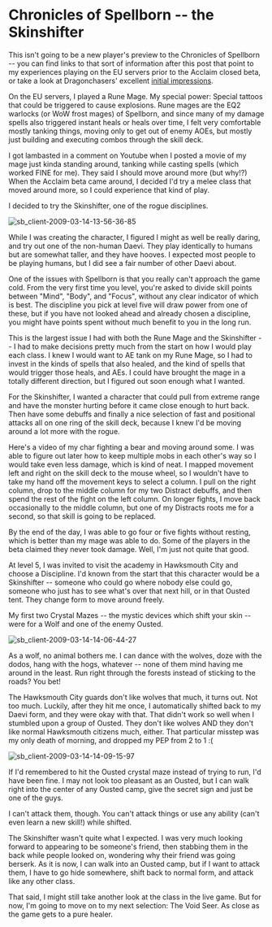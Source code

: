 # Chronicles of Spellborn -- the Skinshifter

This isn't going to be a new player's preview to the Chronicles of Spellborn -- you can find links to that sort of information after this post that point to my experiences playing on the EU servers prior to the Acclaim closed beta, or take a look at Dragonchasers' excellent [initial impressions](http://dragonchasers.com/2009/03/15/the-chronicles-of-spellborn-initial-impressions/).

On the EU servers, I played a Rune Mage. My special power: Special tattoos that could be triggered to cause explosions. Rune mages are the EQ2 warlocks (or WoW frost mages) of Spellborn, and since many of my damage spells also triggered instant heals or heals over time, I felt very comfortable mostly tanking things, moving only to get out of enemy AOEs, but mostly just building and executing combos through the skill deck.

I got lambasted in a comment on Youtube when I posted a movie of my mage just kinda standing around, tanking while casting spells (which worked FINE for me). They said I should move around more (but why!?) When the Acclaim beta came around, I decided I'd try a melee class that moved around more, so I could experience that kind of play.

I decided to try the Skinshifter, one of the rogue disciplines.

![sb_client-2009-03-14-13-56-36-85](http://westkarana.com/wp-content/uploads/2009/03/sb_client-2009-03-14-13-56-36-85.jpg "sb_client-2009-03-14-13-56-36-85")

While I was creating the character, I figured I might as well be really daring, and try out one of the non-human Daevi. They play identically to humans but are somewhat taller, and they have hooves. I expected most people to be playing humans, but I did see a fair number of other Daevi about.

One of the issues with Spellborn is that you really can't approach the game cold. From the very first time you level, you're asked to divide skill points between "Mind", "Body", and "Focus", without any clear indicator of which is best. The discipline you pick at level five will draw power from one of these, but if you have not looked ahead and already chosen a discipline, you might have points spent without much benefit to you in the long run.

This is the largest issue I had with both the Rune Mage and the Skinshifter -- I had to make decisions pretty much from the start on how I would play each class. I knew I would want to AE tank on my Rune Mage, so I had to invest in the kinds of spells that also healed, and the kind of spells that would trigger those heals, and AEs. I could have brought the mage in a totally different direction, but I figured out soon enough what I wanted.

For the Skinshifter, I wanted a character that could pull from extreme range and have the monster hurting before it came close enough to hurt back. Then have some debuffs and finally a nice selection of fast and positional attacks all on one ring of the skill deck, because I knew I'd be moving around a lot more with the rogue.

Here's a video of my char fighting a bear and moving around some. I was able to figure out later how to keep multiple mobs in each other's way so I would take even less damage, which is kind of neat. I mapped movement left and right on the skill deck to the mouse wheel, so I wouldn't have to take my hand off the movement keys to select a column. I pull on the right column, drop to the middle column for my two Distract debuffs, and then spend the rest of the fight on the left column. On longer fights, I move back occasionally to the middle column, but one of my Distracts roots me for a second, so that skill is going to be replaced.



By the end of the day, I was able to go four or five fights without resting, which is better than my mage was able to do. Some of the players in the beta claimed they never took damage. Well, I'm just not quite that good.

At level 5, I was invited to visit the academy in Hawksmouth City and choose a Discipline. I'd known from the start that this character would be a Skinshifter -- someone who could go where nobody else could go, someone who just has to see what's over that next hill, or in that Ousted tent. They change form to move around freely.

My first two Crystal Mazes -- the mystic devices which shift your skin -- were for a Wolf and one of the enemy Ousted.

![sb_client-2009-03-14-14-06-44-27](http://westkarana.com/wp-content/uploads/2009/03/sb_client-2009-03-14-14-06-44-27.jpg "sb_client-2009-03-14-14-06-44-27")

As a wolf, no animal bothers me. I can dance with the wolves, doze with the dodos, hang with the hogs, whatever -- none of them mind having me around in the least. Run right through the forests instead of sticking to the roads? You bet!

The Hawksmouth City guards don't like wolves that much, it turns out. Not too much. Luckily, after they hit me once, I automatically shifted back to my Daevi form, and they were okay with that. That didn't work so well when I stumbled upon a group of Ousted. They don't like wolves AND they don't like normal Hawksmouth citizens much, either. That particular misstep was my only death of morning, and dropped my PEP from 2 to 1 :(

![sb_client-2009-03-14-14-09-15-97](http://westkarana.com/wp-content/uploads/2009/03/sb_client-2009-03-14-14-09-15-97.jpg "sb_client-2009-03-14-14-09-15-97")

If I'd remembered to hit the Ousted crystal maze instead of trying to run, I'd have been fine. I may not look too pleasant as an Ousted, but I can walk right into the center of any Ousted camp, give the secret sign and just be one of the guys.

I can't attack them, though. You can't attack things or use any ability (can't even learn a new skill!) while shifted.

The Skinshifter wasn't quite what I expected. I was very much looking forward to appearing to be someone's friend, then stabbing them in the back while people looked on, wondering why their friend was going berserk. As it is now, I can walk into an Ousted camp, but if I want to attack them, I have to go hide somewhere, shift back to normal form, and attack like any other class.

That said, I might still take another look at the class in the live game. But for now, I'm going to move on to my next selection: The Void Seer. As close as the game gets to a pure healer.

